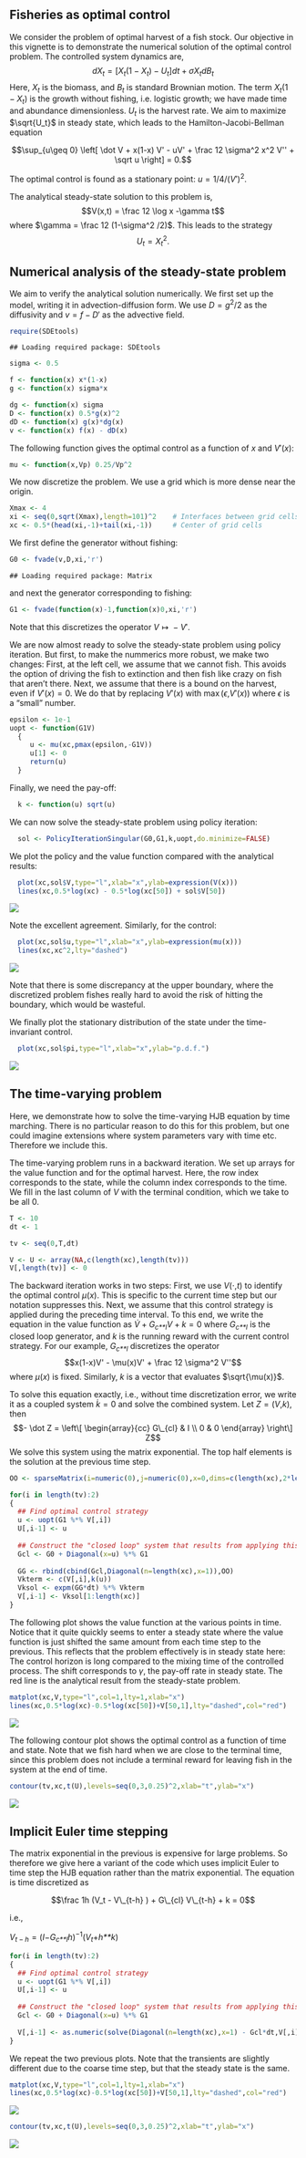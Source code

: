 ## Fisheries as optimal control

We consider the problem of optimal harvest of a fish stock. Our objective in this vignette is to demonstrate the numerical solution of the optimal control problem. The controlled system dynamics are, 
$$dX_t = [ X_t(1-X_t) - U_t] dt + \sigma X_t dB_t$$
Here, $X_t$ is the biomass, and $B_t$ is standard Brownian motion. The term $X_t(1-X_t)$ is the growth without fishing, i.e. logistic growth; we have made time and abundance dimensionless. $U_t$ is the harvest rate. We aim to maximize $\sqrt{U_t}$ in steady state, which leads to the Hamilton-Jacobi-Bellman equation

$$\sup_{u\geq 0} \left[ \dot V + x(1-x) V' - uV' + \frac 12 \sigma^2 x^2 V'' + \sqrt u \right] = 0.$$

The optimal control is found as a stationary point: $u= 1/4/(V')^2$.

The analytical steady-state solution to this problem is,
$$V(x,t) = \frac 12 \log x -\gamma t$$
where $\gamma = \frac 12 (1-\sigma^2 /2)$. This leads to the strategy
$$U_t = X_t^2.$$

## Numerical analysis of the steady-state problem

We aim to verify the analytical solution numerically. We first set up
the model, writing it in advection-diffusion form. We use
*D* = *g*<sup>2</sup>/2 as the diffusivity and *v* = *f* − *D*′ as the
advective field.

``` r
require(SDEtools)
```

    ## Loading required package: SDEtools

``` r
sigma <- 0.5

f <- function(x) x*(1-x)
g <- function(x) sigma*x

dg <- function(x) sigma
D <- function(x) 0.5*g(x)^2
dD <- function(x) g(x)*dg(x)
v <- function(x) f(x) - dD(x)
```

The following function gives the optimal control as a function of *x*
and *V*′(*x*):

``` r
mu <- function(x,Vp) 0.25/Vp^2
```

We now discretize the problem. We use a grid which is more dense near
the origin.

``` r
Xmax <- 4
xi <- seq(0,sqrt(Xmax),length=101)^2    # Interfaces between grid cells
xc <- 0.5*(head(xi,-1)+tail(xi,-1))     # Center of grid cells
```

We first define the generator without fishing:

``` r
G0 <- fvade(v,D,xi,'r')
```

    ## Loading required package: Matrix

and next the generator corresponding to fishing:

``` r
G1 <- fvade(function(x)-1,function(x)0,xi,'r')
```

Note that this discretizes the operator *V* ↦  − *V*′.

We are now almost ready to solve the steady-state problem using policy
iteration. But first, to make the nummerics more robust, we make two
changes: First, at the left cell, we assume that we cannot fish. This
avoids the option of driving the fish to extinction and then fish like
crazy on fish that aren’t there. Next, we assume that there is a bound
on the harvest, even if *V*′(*x*) = 0. We do that by replacing *V*′(*x*)
with max (*ϵ*,*V*′(*x*)) where *ϵ* is a “small” number.

``` r
epsilon <- 1e-1
uopt <- function(G1V) 
  {
     u <- mu(xc,pmax(epsilon,-G1V))
     u[1] <- 0
     return(u)
  }
```

Finally, we need the pay-off:

``` r
  k <- function(u) sqrt(u)
```

We can now solve the steady-state problem using policy iteration:

``` r
  sol <- PolicyIterationSingular(G0,G1,k,uopt,do.minimize=FALSE)
```

We plot the policy and the value function compared with the analytical
results:

``` r
  plot(xc,sol$V,type="l",xlab="x",ylab=expression(V(x)))
  lines(xc,0.5*log(xc) - 0.5*log(xc[50]) + sol$V[50])
```

![](README_files/figure-markdown_github/unnamed-chunk-9-1.png)

Note the excellent agreement. Similarly, for the control:

``` r
  plot(xc,sol$u,type="l",xlab="x",ylab=expression(mu(x)))
  lines(xc,xc^2,lty="dashed")
```

![](README_files/figure-markdown_github/unnamed-chunk-10-1.png)

Note that there is some discrepancy at the upper boundary, where the
discretized problem fishes really hard to avoid the risk of hitting the
boundary, which would be wasteful.

We finally plot the stationary distribution of the state under the
time-invariant control.

``` r
  plot(xc,sol$pi,type="l",xlab="x",ylab="p.d.f.")
```

![](README_files/figure-markdown_github/unnamed-chunk-11-1.png)

## The time-varying problem

Here, we demonstrate how to solve the time-varying HJB equation by time
marching. There is no particular reason to do this for this problem, but
one could imagine extensions where system parameters vary with time etc.
Therefore we include this.

The time-varying problem runs in a backward iteration. We set up arrays
for the value function and for the optimal harvest. Here, the row index
corresponds to the state, while the column index corresponds to the
time. We fill in the last column of *V* with the terminal condition,
which we take to be all 0.

``` r
T <- 10
dt <- 1

tv <- seq(0,T,dt)

V <- U <- array(NA,c(length(xc),length(tv)))
V[,length(tv)] <- 0
```

The backward iteration works in two steps: First, we use *V*(⋅,*t*) to
identify the optimal control *μ*(*x*). This is specific to the current
time step but our notation suppresses this. Next, we assume that this
control strategy is applied during the preceding time interval. To this
end, we write the equation in the value function as
*V̇* + *G*<sub>*c**l*</sub>*V* + *k* = 0
where *G*<sub>*c**l*</sub> is the closed loop generator, and *k* is the
running reward with the current control strategy. For our example,
*G*<sub>*c**l*</sub> discretizes the operator
$$x(1-x)V' - \mu(x)V' + \frac 12 \sigma^2 V''$$
where *μ*(*x*) is fixed. Similarly, *k* is a vector that evaluates
$\sqrt{\mu(x)}$.

To solve this equation exactly, i.e., without time discretization error,
we write it as a coupled system *k̇* = 0 and solve the combined system.
Let *Z* = (*V*,*k*), then
$$- \dot Z = \left\[ \begin{array}{cc} G\_{cl} & I \\ 0 & 0 \end{array} \right\] Z$$
We solve this system using the matrix exponential. The top half elements
is the solution at the previous time step.

``` r
OO <- sparseMatrix(i=numeric(0),j=numeric(0),x=0,dims=c(length(xc),2*length(xc)))

for(i in length(tv):2)
{
  ## Find optimal control strategy
  u <- uopt(G1 %*% V[,i])
  U[,i-1] <- u
  
  ## Construct the "closed loop" system that results from applying this control strategy
  Gcl <- G0 + Diagonal(x=u) %*% G1
  
  GG <- rbind(cbind(Gcl,Diagonal(n=length(xc),x=1)),OO)
  Vkterm <- c(V[,i],k(u))
  Vksol <- expm(GG*dt) %*% Vkterm
  V[,i-1] <- Vksol[1:length(xc)]
}
```

The following plot shows the value function at the various points in
time. Notice that it quite quickly seems to enter a steady state where
the value function is just shifted the same amount from each time step
to the previous. This reflects that the problem effectively is in steady
state here: The control horizon is long compared to the mixing time of
the controlled process. The shift corresponds to *γ*, the pay-off rate
in steady state. The red line is the analytical result from the
steady-state problem.

``` r
matplot(xc,V,type="l",col=1,lty=1,xlab="x")
lines(xc,0.5*log(xc)-0.5*log(xc[50])+V[50,1],lty="dashed",col="red")
```

![](README_files/figure-markdown_github/unnamed-chunk-14-1.png)

The following contour plot shows the optimal control as a function of
time and state. Note that we fish hard when we are close to the terminal
time, since this problem does not include a terminal reward for leaving
fish in the system at the end of time.

``` r
contour(tv,xc,t(U),levels=seq(0,3,0.25)^2,xlab="t",ylab="x")
```

![](README_files/figure-markdown_github/unnamed-chunk-15-1.png)

## Implicit Euler time stepping

The matrix exponential in the previous is expensive for large problems.
So therefore we give here a variant of the code which uses implicit
Euler to time step the HJB equation rather than the matrix exponential.
The equation is time discretized as

$$\frac 1h (V_t - V\_{t-h} ) + G\_{cl} V\_{t-h} + k = 0$$

i.e.,

*V*<sub>*t* − *h*</sub> = (*I*−*G*<sub>*c**l*</sub>*h*)<sup>−1</sup>(*V*<sub>*t*</sub>+*h**k*)

``` r
for(i in length(tv):2)
{
  ## Find optimal control strategy
  u <- uopt(G1 %*% V[,i])
  U[,i-1] <- u
  
  ## Construct the "closed loop" system that results from applying this control strategy
  Gcl <- G0 + Diagonal(x=u) %*% G1
  
  V[,i-1] <- as.numeric(solve(Diagonal(n=length(xc),x=1) - Gcl*dt,V[,i] + dt*k(u)))
}
```

We repeat the two previous plots. Note that the transients are slightly
different due to the coarse time step, but that the steady state is the
same.

``` r
matplot(xc,V,type="l",col=1,lty=1,xlab="x")
lines(xc,0.5*log(xc)-0.5*log(xc[50])+V[50,1],lty="dashed",col="red")
```

![](README_files/figure-markdown_github/unnamed-chunk-17-1.png)

``` r
contour(tv,xc,t(U),levels=seq(0,3,0.25)^2,xlab="t",ylab="x")
```

![](README_files/figure-markdown_github/unnamed-chunk-18-1.png)
